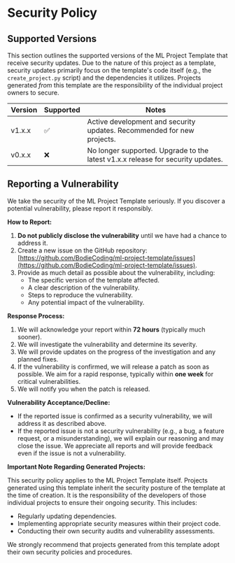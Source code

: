 # Security Policy

## Supported Versions

This section outlines the supported versions of the ML Project Template that receive security updates.  Due to the nature of this project as a template, security updates primarily focus on the template's code itself (e.g., the `create_project.py` script) and the dependencies it utilizes.  Projects generated *from* this template are the responsibility of the individual project owners to secure.

| Version | Supported | Notes |
| ------- | --------- | ----- |
| v1.x.x  | :white_check_mark: |  Active development and security updates.  Recommended for new projects. |
| v0.x.x  | :x: | No longer supported.  Upgrade to the latest v1.x.x release for security updates. |


## Reporting a Vulnerability

We take the security of the ML Project Template seriously.  If you discover a potential vulnerability, please report it responsibly.

**How to Report:**

1.  **Do not publicly disclose the vulnerability** until we have had a chance to address it.
2.  Create a new issue on the GitHub repository: [https://github.com/BodieCoding/ml-project-template/issues](https://github.com/BodieCoding/ml-project-template/issues).
3.  Provide as much detail as possible about the vulnerability, including:
    *   The specific version of the template affected.
    *   A clear description of the vulnerability.
    *   Steps to reproduce the vulnerability.
    *   Any potential impact of the vulnerability.

**Response Process:**

1.  We will acknowledge your report within **72 hours** (typically much sooner).
2.  We will investigate the vulnerability and determine its severity.
3.  We will provide updates on the progress of the investigation and any planned fixes.
4.  If the vulnerability is confirmed, we will release a patch as soon as possible.  We aim for a rapid response, typically within **one week** for critical vulnerabilities.
5.  We will notify you when the patch is released.

**Vulnerability Acceptance/Decline:**

*   If the reported issue is confirmed as a security vulnerability, we will address it as described above.
*   If the reported issue is not a security vulnerability (e.g., a bug, a feature request, or a misunderstanding), we will explain our reasoning and may close the issue.  We appreciate all reports and will provide feedback even if the issue is not a vulnerability.

**Important Note Regarding Generated Projects:**

This security policy applies to the ML Project Template itself.  Projects generated using this template inherit the security posture of the template at the time of creation.  It is the responsibility of the developers of those individual projects to ensure their ongoing security.  This includes:

*   Regularly updating dependencies.
*   Implementing appropriate security measures within their project code.
*   Conducting their own security audits and vulnerability assessments.

We strongly recommend that projects generated from this template adopt their own security policies and procedures.

